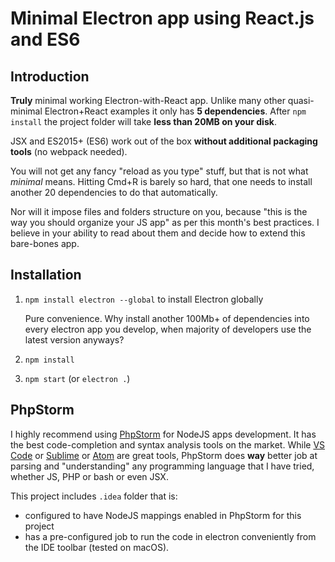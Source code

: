 # Minimal Electron app using React.js and ES6

## Introduction

**Truly** minimal working Electron-with-React app. 
Unlike many other quasi-minimal Electron+React examples it only has **5 dependencies**. 
After `npm install` the project folder will take **less than 20MB on your disk**.

JSX and ES2015+ (ES6) work out of the box **without additional packaging tools** (no webpack needed). 

You will not get any fancy "reload as you type" stuff, but that is not what *minimal* means. 
Hitting Cmd+R is barely so hard, that one needs to install another 20 dependencies to do that automatically.

Nor will it impose files and folders structure on you, because "this is the way you should organize your JS app"
as per this month's best practices. 
I believe in your ability to read about them and decide how to extend this bare-bones app.

## Installation

1. `npm install electron --global` to install Electron globally

	Pure convenience. Why install another 100Mb+ of dependencies into every electron app you develop, when majority of developers use the latest version anyways?

2. `npm install`

3. `npm start` (or `electron .`)

## PhpStorm

I highly recommend using [PhpStorm](https://www.jetbrains.com/phpstorm/) for NodeJS apps development. It has the best code-completion and syntax analysis tools on the market.
While [VS Code](https://code.visualstudio.com/) or [Sublime](https://www.sublimetext.com/) or [Atom](https://atom.io/) are great tools, PhpStorm does **way** better job at parsing and "understanding" any programming language that I have tried, whether JS, PHP or bash or even JSX.

This project includes `.idea` folder that is:
- configured to have NodeJS mappings enabled in PhpStorm for this project
- has a pre-configured job to run the code in electron conveniently from the IDE toolbar (tested on macOS).
